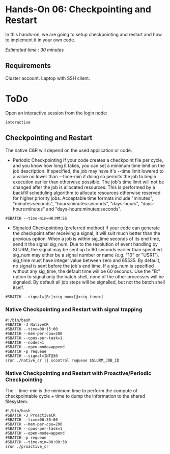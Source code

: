 <!--
Copyright (C) 2017 Jordi Blasco
Permission is granted to copy, distribute and/or modify this document
under the terms of the GNU Free Documentation License, Version 1.3
or any later version published by the Free Software Foundation;
with no Invariant Sections, no Front-Cover Texts, and no Back-Cover Texts.
A copy of the license is included in the section entitled "GNU
Free Documentation License".

HPCNow!, hereby disclaims all copyright interest in this document
`snow-labs' written by Jordi Blasco.
-->
# Hands-On 06: Checkpointing and Restart

In this hands-on, we are going to setup checkpointing and restart and how to implement it in your own code.

*Estimated time : 30 minutes*

## Requirements
Cluster account.
Laptop with SSH client.

# ToDo
Open an interactive session from the login node:

```
interactive
```

## Checkpointing and Restart

The native C&R will depend on the used application or code.
- Periodic Checkpointing
  If your code creates a checkpoint file per cycle, and you know how long it takes, you can set a minimum time limit on the job description. If specified, the job may have it's --time limit lowered to a value no lower than --time-min if doing so permits the job to begin execution earlier than otherwise possible. The job's time limit will not be changed after the job is allocated resources. This is performed by a backfill scheduling algorithm to allocate resources otherwise reserved for higher priority jobs. Acceptable time formats include "minutes", "minutes:seconds", "hours:minutes:seconds", "days-hours", "days-hours:minutes" and "days-hours:minutes:seconds".

```
#SBATCH --time-min=HH:MM:SS
```

- Signaled Checkpointing (preferred method)
  If your code can generate the checkpoint after receiving a signal, it will suit much better than the previous option. When a job is within sig_time seconds of its end time, send it the signal sig_num. Due to the resolution of event handling by SLURM, the signal may be sent up to 60 seconds earlier than specified. sig_num may either be a signal number or name (e.g. "10" or "USR1"). sig_time must have integer value between zero and 65535. By default, no signal is sent before the job's end time. If a sig_num is specified without any sig_time, the default time will be 60 seconds. Use the "B:" option to signal only the batch shell, none of the other processes will be signaled. By default all job steps will be signalled, but not the batch shell itself.

```
#SBATCH --signal=[B:]<sig_num>[@<sig_time>]
```

### Native Checkpointing and Restart with signal trapping

```
#!/bin/bash
#SBATCH -J NativeCR
#SBATCH --time=00:15:00
#SBATCH --mem-per-cpu=200
#SBATCH --cpus-per-task=1
#SBATCH --nodes=1
#SBATCH --open-mode=append
#SBATCH -p requeue
#SBATCH --signal=INT@30
srun ./native_cr || scontrol requeue $SLURM_JOB_ID
```

### Native Checkpointing and Restart with Proactive/Periodic Checkpointing

The --time-min is the minimum time to perform the compute of checkpointable cycle + time to dump the information to the shared filesystem.

```
#!/bin/bash
#SBATCH -J ProactiveCR
#SBATCH --time=00:30:00
#SBATCH --mem-per-cpu=200
#SBATCH --cpus-per-task=1
#SBATCH --open-mode=append
#SBATCH -p requeue
#SBATCH --time-min=00:00:30
srun ./proactive_cr
```
